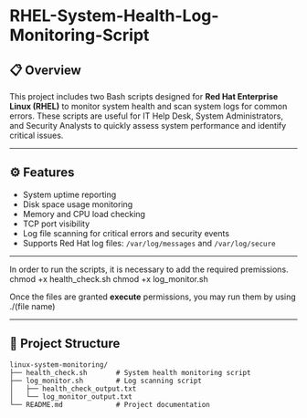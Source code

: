# RHEL-System-Health-Log-Monitoring-Script

## 📋 Overview
This project includes two Bash scripts designed for **Red Hat Enterprise Linux (RHEL)** to monitor system health and scan system logs for common errors. These scripts are useful for IT Help Desk, System Administrators, and Security Analysts to quickly assess system performance and identify critical issues.

---

## ⚙️ Features
- System uptime reporting  
- Disk space usage monitoring  
- Memory and CPU load checking  
- TCP port visibility  
- Log file scanning for critical errors and security events  
- Supports Red Hat log files: `/var/log/messages` and `/var/log/secure`
---

In order to run the scripts, it is necessary to add the required premissions. 
chmod +x health_check.sh
chmod +x log_monitor.sh

Once the files are granted **execute** permissions, you may run them by using ./(file name)

---

## 📂 Project Structure
```text
linux-system-monitoring/
├── health_check.sh       # System health monitoring script
├── log_monitor.sh        # Log scanning script
│   ├── health_check_output.txt
│   └── log_monitor_output.txt
└── README.md             # Project documentation
